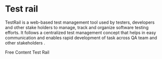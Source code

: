 # Test rail

TestRail is a web-based test management tool used by testers, developers and other stake holders to manage, track and organize software testing efforts. It follows a centralized test management concept that helps in easy communication and enables rapid development of task across QA team and other stakeholders .

<ResourceGroupTitle>Free Content</ResourceGroupTitle>
<BadgeLink colorScheme='yellow' badgeText='OFFICIAL WEBSITE' href='https://www.gurock.com/testrail/'>Test Rail</BadgeLink>

